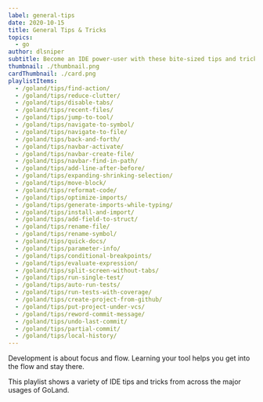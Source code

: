 ```yaml
---
label: general-tips
date: 2020-10-15
title: General Tips & Tricks
topics:
  - go
author: dlsniper
subtitle: Become an IDE power-user with these bite-sized tips and tricks.
thumbnail: ./thumbnail.png
cardThumbnail: ./card.png
playlistItems:
  - /goland/tips/find-action/
  - /goland/tips/reduce-clutter/
  - /goland/tips/disable-tabs/
  - /goland/tips/recent-files/
  - /goland/tips/jump-to-tool/
  - /goland/tips/navigate-to-symbol/
  - /goland/tips/navigate-to-file/
  - /goland/tips/back-and-forth/
  - /goland/tips/navbar-activate/
  - /goland/tips/navbar-create-file/
  - /goland/tips/navbar-find-in-path/
  - /goland/tips/add-line-after-before/
  - /goland/tips/expanding-shrinking-selection/
  - /goland/tips/move-block/
  - /goland/tips/reformat-code/
  - /goland/tips/optimize-imports/
  - /goland/tips/generate-imports-while-typing/
  - /goland/tips/install-and-import/
  - /goland/tips/add-field-to-struct/
  - /goland/tips/rename-file/
  - /goland/tips/rename-symbol/
  - /goland/tips/quick-docs/
  - /goland/tips/parameter-info/
  - /goland/tips/conditional-breakpoints/
  - /goland/tips/evaluate-expression/
  - /goland/tips/split-screen-without-tabs/
  - /goland/tips/run-single-test/
  - /goland/tips/auto-run-tests/
  - /goland/tips/run-tests-with-coverage/
  - /goland/tips/create-project-from-github/
  - /goland/tips/put-project-under-vcs/
  - /goland/tips/reword-commit-message/
  - /goland/tips/undo-last-commit/
  - /goland/tips/partial-commit/
  - /goland/tips/local-history/
---
```


Development is about focus and flow. Learning your tool helps you get
into the flow and stay there.

This playlist shows a variety of IDE tips and tricks from across the
major usages of GoLand.
